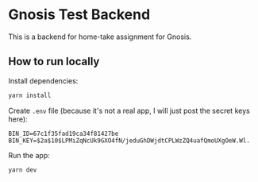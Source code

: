 # Gnosis Test Backend

This is a backend for home-take assignment for Gnosis.

## How to run locally

Install dependencies:

```bash
yarn install
```

Create `.env` file (because it's not a real app, I will just post the secret keys here):

```
BIN_ID=67c1f35fad19ca34f81427be
BIN_KEY=$2a$10$LPMiZqNcUk9GXO4fN/jeduGhDWjdtCPLWzZQ4uafQmoUXgOeW.Wl.
```

Run the app:

```bash
yarn dev
```
